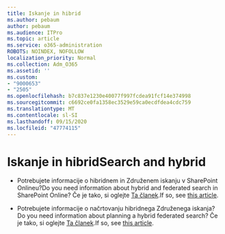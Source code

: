 ```yaml
---
title: Iskanje in hibrid
ms.author: pebaum
author: pebaum
ms.audience: ITPro
ms.topic: article
ms.service: o365-administration
ROBOTS: NOINDEX, NOFOLLOW
localization_priority: Normal
ms.collection: Adm_O365
ms.assetid: ''
ms.custom:
- "9000653"
- "2505"
ms.openlocfilehash: b7c837e1230e40077f997fcdea91fcf14e374998
ms.sourcegitcommit: c6692ce0fa1358ec3529e59ca0ecdfdea4cdc759
ms.translationtype: MT
ms.contentlocale: sl-SI
ms.lasthandoff: 09/15/2020
ms.locfileid: "47774115"
---
```

# <a name="search-and-hybrid"></a><span data-ttu-id="0a1a3-102">Iskanje in hibrid</span><span class="sxs-lookup"><span data-stu-id="0a1a3-102">Search and hybrid</span></span>

- <span data-ttu-id="0a1a3-103">Potrebujete informacije o hibridnem in Združenem iskanju v SharePoint Onlineu?</span><span class="sxs-lookup"><span data-stu-id="0a1a3-103">Do you need information about hybrid and federated search in SharePoint Online?</span></span> <span data-ttu-id="0a1a3-104">Če je tako, si oglejte [Ta članek](https://docs.microsoft.com/sharepoint/hybrid/hybrid-search-in-sharepoint).</span><span class="sxs-lookup"><span data-stu-id="0a1a3-104">If so, see [this article](https://docs.microsoft.com/sharepoint/hybrid/hybrid-search-in-sharepoint).</span></span>

- <span data-ttu-id="0a1a3-105">Potrebujete informacije o načrtovanju hibridnega Združenega iskanja?</span><span class="sxs-lookup"><span data-stu-id="0a1a3-105">Do you need information about planning a hybrid federated search?</span></span>  <span data-ttu-id="0a1a3-106">Če je tako, si oglejte [Ta članek](https://docs.microsoft.com/sharepoint/hybrid/plan-hybrid-federated-search).</span><span class="sxs-lookup"><span data-stu-id="0a1a3-106">If so, see [this article](https://docs.microsoft.com/sharepoint/hybrid/plan-hybrid-federated-search).</span></span>



